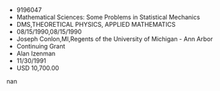 
* 9196047
* Mathematical Sciences: Some Problems in Statistical Mechanics
* DMS,THEORETICAL PHYSICS, APPLIED MATHEMATICS
* 08/15/1990,08/15/1990
* Joseph Conlon,MI,Regents of the University of Michigan - Ann Arbor
* Continuing Grant
* Alan Izenman
* 11/30/1991
* USD 10,700.00

nan
